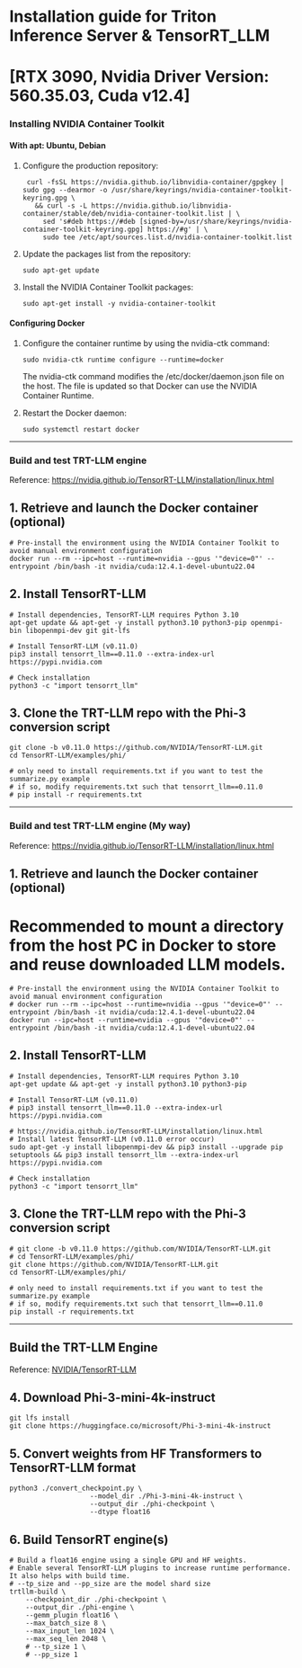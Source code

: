 Installation guide for Triton Inference Server & TensorRT_LLM
==========================================
[RTX 3090, Nvidia Driver Version: 560.35.03, Cuda v12.4]
======================================================

### Installing NVIDIA Container Toolkit

#### With apt: Ubuntu, Debian

1. Configure the production repository:
   ```console
    curl -fsSL https://nvidia.github.io/libnvidia-container/gpgkey | sudo gpg --dearmor -o /usr/share/keyrings/nvidia-container-toolkit-keyring.gpg \
      && curl -s -L https://nvidia.github.io/libnvidia-container/stable/deb/nvidia-container-toolkit.list | \
        sed 's#deb https://#deb [signed-by=/usr/share/keyrings/nvidia-container-toolkit-keyring.gpg] https://#g' | \
        sudo tee /etc/apt/sources.list.d/nvidia-container-toolkit.list
    ```

2. Update the packages list from the repository:
   ```console
   sudo apt-get update
   ```

3. Install the NVIDIA Container Toolkit packages:
   ```console
   sudo apt-get install -y nvidia-container-toolkit
   ```
#### Configuring Docker

1. Configure the container runtime by using the nvidia-ctk command:
    ```console
    sudo nvidia-ctk runtime configure --runtime=docker
    ```
    The nvidia-ctk command modifies the /etc/docker/daemon.json file on the host. The file is updated so that Docker can use the NVIDIA Container Runtime.
   
3. Restart the Docker daemon:
   ```console
   sudo systemctl restart docker
   ```

-----------------------------

### Build and test TRT-LLM engine
Reference: https://nvidia.github.io/TensorRT-LLM/installation/linux.html

## 1. Retrieve and launch the Docker container (optional)
   ```console
   # Pre-install the environment using the NVIDIA Container Toolkit to avoid manual environment configuration
   docker run --rm --ipc=host --runtime=nvidia --gpus '"device=0"' --entrypoint /bin/bash -it nvidia/cuda:12.4.1-devel-ubuntu22.04
   ```
## 2. Install TensorRT-LLM
   ```console
   # Install dependencies, TensorRT-LLM requires Python 3.10
   apt-get update && apt-get -y install python3.10 python3-pip openmpi-bin libopenmpi-dev git git-lfs

   # Install TensorRT-LLM (v0.11.0)
   pip3 install tensorrt_llm==0.11.0 --extra-index-url https://pypi.nvidia.com
   
   # Check installation
   python3 -c "import tensorrt_llm"
   ```
## 3. Clone the TRT-LLM repo with the Phi-3 conversion script
   ```console
   git clone -b v0.11.0 https://github.com/NVIDIA/TensorRT-LLM.git
   cd TensorRT-LLM/examples/phi/

   # only need to install requirements.txt if you want to test the summarize.py example
   # if so, modify requirements.txt such that tensorrt_llm==0.11.0
   # pip install -r requirements.txt
   ```
-------------
### Build and test TRT-LLM engine (My way)
Reference: https://nvidia.github.io/TensorRT-LLM/installation/linux.html

## 1. Retrieve and launch the Docker container (optional)
   # Recommended to mount a directory from the host PC in Docker to store and reuse downloaded LLM models.
   ```console
   # Pre-install the environment using the NVIDIA Container Toolkit to avoid manual environment configuration
   # docker run --rm --ipc=host --runtime=nvidia --gpus '"device=0"' --entrypoint /bin/bash -it nvidia/cuda:12.4.1-devel-ubuntu22.04
   docker run --ipc=host --runtime=nvidia --gpus '"device=0"' --entrypoint /bin/bash -it nvidia/cuda:12.4.1-devel-ubuntu22.04 
   ```
## 2. Install TensorRT-LLM
   ```console
   # Install dependencies, TensorRT-LLM requires Python 3.10
   apt-get update && apt-get -y install python3.10 python3-pip

   # Install TensorRT-LLM (v0.11.0)
   # pip3 install tensorrt_llm==0.11.0 --extra-index-url https://pypi.nvidia.com

   # https://nvidia.github.io/TensorRT-LLM/installation/linux.html
   # Install latest TensorRT-LLM (v0.11.0 error occur)
   sudo apt-get -y install libopenmpi-dev && pip3 install --upgrade pip setuptools && pip3 install tensorrt_llm --extra-index-url https://pypi.nvidia.com
   
   # Check installation
   python3 -c "import tensorrt_llm"
   ```
## 3. Clone the TRT-LLM repo with the Phi-3 conversion script
   ```console
   # git clone -b v0.11.0 https://github.com/NVIDIA/TensorRT-LLM.git
   # cd TensorRT-LLM/examples/phi/
   git clone https://github.com/NVIDIA/TensorRT-LLM.git
   cd TensorRT-LLM/examples/phi/

   # only need to install requirements.txt if you want to test the summarize.py example
   # if so, modify requirements.txt such that tensorrt_llm==0.11.0
   pip install -r requirements.txt
   ```

-------------------
## Build the TRT-LLM Engine
Reference: [NVIDIA/TensorRT-LLM](https://github.com/NVIDIA/TensorRT-LLM/tree/main/examples/phi)

## 4. Download Phi-3-mini-4k-instruct
   ```console
   git lfs install
   git clone https://huggingface.co/microsoft/Phi-3-mini-4k-instruct
   ```
## 5. Convert weights from HF Transformers to TensorRT-LLM format
   ```console
   python3 ./convert_checkpoint.py \
                       --model_dir ./Phi-3-mini-4k-instruct \
                       --output_dir ./phi-checkpoint \
                       --dtype float16
   ```
## 6. Build TensorRT engine(s)
   ```console
   # Build a float16 engine using a single GPU and HF weights.
   # Enable several TensorRT-LLM plugins to increase runtime performance. It also helps with build time.
   # --tp_size and --pp_size are the model shard size
   trtllm-build \
       --checkpoint_dir ./phi-checkpoint \
       --output_dir ./phi-engine \
       --gemm_plugin float16 \
       --max_batch_size 8 \
       --max_input_len 1024 \
       --max_seq_len 2048 \
       # --tp_size 1 \
       # --pp_size 1
   ```
